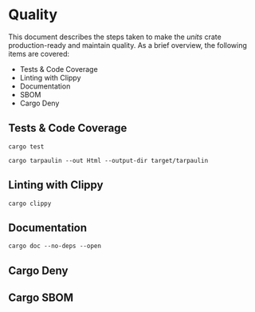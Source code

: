 # Quality

This document describes the steps taken to make the *units* crate 
production-ready and maintain quality. As a brief overview, the following
items are covered:

- Tests & Code Coverage
- Linting with Clippy
- Documentation 
- SBOM
- Cargo Deny

## Tests & Code Coverage

```
cargo test
```

```
cargo tarpaulin --out Html --output-dir target/tarpaulin
```

## Linting with Clippy

```
cargo clippy
```

## Documentation

```
cargo doc --no-deps --open
```

## Cargo Deny

## Cargo SBOM